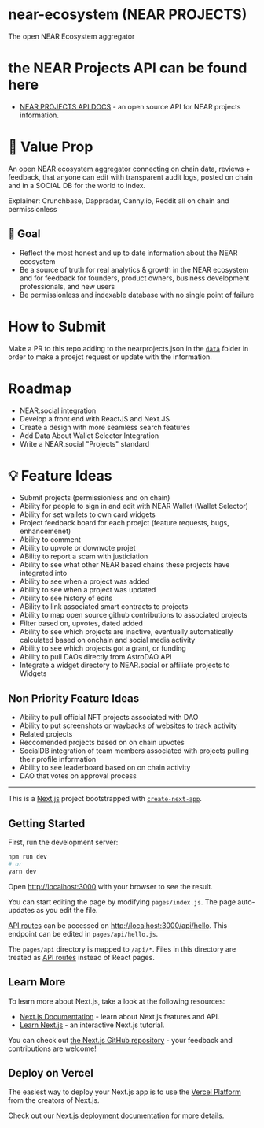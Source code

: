 # near-ecosystem (NEAR PROJECTS)
The open NEAR Ecosystem aggregator

# the NEAR Projects API can be found here
- [NEAR PROJECTS API DOCS](https://github.com/swarna-rk/NearAPI) - an open source API for NEAR projects information.


# 🌈 Value Prop
An open NEAR ecosystem aggregator connecting on chain data, reviews + feedback, that anyone can edit with transparent audit logs, posted on chain and in a SOCIAL DB for the world to index. 



Explainer: Crunchbase, Dappradar, Canny.io, Reddit all on chain and permissionless
## 🥅 Goal
- Reflect the most honest and up to date information about the NEAR ecosystem
- Be a source of truth for real analytics & growth in the NEAR ecosystem and for feedback for founders, product owners, business development professionals, and new users 
- Be permissionless and indexable database with no single point of failure


# How to Submit
Make a PR to this repo adding to the nearprojects.json in the [`data`](./data) folder in order to make a proejct request or update with the information.


# Roadmap
- NEAR.social integration
- Develop a front end with ReactJS and Next.JS
- Create a design with more seamless search features
- Add Data About Wallet Selector Integration
- Write a NEAR.social "Projects" standard


# 💡 Feature Ideas
- Submit projects (permissionless and on chain)
- Ability for people to sign in and edit with NEAR Wallet (Wallet Selector)
- Ability for set wallets to own card widgets
- Project feedback board for each proejct (feature requests, bugs, enhancemenet)
- Ability to comment 
- Ability to upvote or downvote projet
- ABility to report a scam with justiciation
- Ability to see what other NEAR based chains these projects have integrated into 
- Ability to see when a project was added
- Ability to see when a project was updated
- Ability to see history of edits
- ABility to link associated smart contracts to projects
- Ability to map open source github contributions to associated projects
- Filter based on, upvotes, dated added
- Ability to see which projects are inactive, eventually automatically calculated based on onchain and social media activity
- Ability to see which projects got a grant, or funding
- Ability to pull DAOs directly from AstroDAO API
- Integrate a widget directory to NEAR.social or affiliate projects to Widgets

## Non Priority Feature Ideas
- Ability to pull official NFT projects associated with DAO
- Ability to put screenshots or waybacks of websites to track activity
- Related projects
- Reccomended projects based on on chain upvotes
- SocialDB integration of team members associated with projects pulling their profile information
- Ability to see leaderboard based on on chain activity
- DAO that votes on approval process






_______________________


This is a [Next.js](https://nextjs.org/) project bootstrapped with [`create-next-app`](https://github.com/vercel/next.js/tree/canary/packages/create-next-app).

## Getting Started

First, run the development server:

```bash
npm run dev
# or
yarn dev
```

Open [http://localhost:3000](http://localhost:3000) with your browser to see the result.

You can start editing the page by modifying `pages/index.js`. The page auto-updates as you edit the file.

[API routes](https://nextjs.org/docs/api-routes/introduction) can be accessed on [http://localhost:3000/api/hello](http://localhost:3000/api/hello). This endpoint can be edited in `pages/api/hello.js`.

The `pages/api` directory is mapped to `/api/*`. Files in this directory are treated as [API routes](https://nextjs.org/docs/api-routes/introduction) instead of React pages.

## Learn More

To learn more about Next.js, take a look at the following resources:

- [Next.js Documentation](https://nextjs.org/docs) - learn about Next.js features and API.
- [Learn Next.js](https://nextjs.org/learn) - an interactive Next.js tutorial.

You can check out [the Next.js GitHub repository](https://github.com/vercel/next.js/) - your feedback and contributions are welcome!

## Deploy on Vercel

The easiest way to deploy your Next.js app is to use the [Vercel Platform](https://vercel.com/new?utm_medium=default-template&filter=next.js&utm_source=create-next-app&utm_campaign=create-next-app-readme) from the creators of Next.js.

Check out our [Next.js deployment documentation](https://nextjs.org/docs/deployment) for more details.
